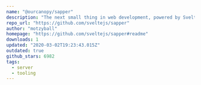 ```yaml
---
name: "@ourcanopy/sapper"
description: "The next small thing in web development, powered by Svelte"
repo_url: "https://github.com/sveltejs/sapper"
author: "motzyball"
homepage: "https://github.com/sveltejs/sapper#readme"
downloads: 1
updated: "2020-03-02T19:23:43.015Z"
outdated: true
github_stars: 6982
tags: 
  - server
  - tooling
---
```

